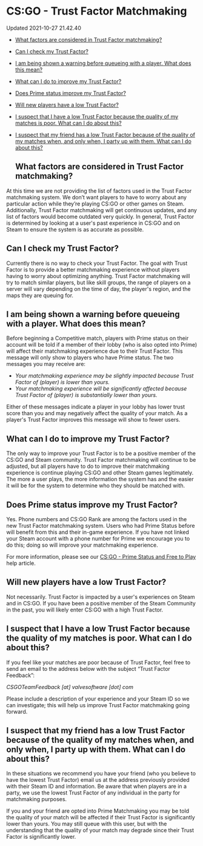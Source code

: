 # CS:GO - Trust Factor Matchmaking
Updated 2021-10-27 21.42.40

* [What factors are considered in Trust Factor matchmaking?](#tfmm)
* [Can I check my Trust Factor?](#tfcheck)
* [I am being shown a warning before queueing with a player. What does this mean?](#tfwarning)
* [What can I do to improve my Trust Factor?](#tfimprove)
* [Does Prime status improve my Trust Factor?](#tfprime)
* [Will new players have a low Trust Factor?](#tfnewplayer)
* [I suspect that I have a low Trust Factor because the quality of my matches is poor. What can I do about this?](#tfpoormatch)
* [I suspect that my friend has a low Trust Factor because of the quality of my matches when, and only when, I party up with them. What can I do about this?](#tfpoorfriend)

  
  ## What factors are considered in Trust Factor matchmaking?
At this time we are not providing the list of factors used in the Trust Factor matchmaking system. We don’t want players to have to worry about any particular action while they’re playing CS:GO or other games on Steam. Additionally, Trust Factor matchmaking will get continuous updates, and any list of factors would become outdated very quickly. In general, Trust Factor is determined by looking at a user's past experience in CS:GO and on Steam to ensure the system is as accurate as possible.    
  ## Can I check my Trust Factor?
Currently there is no way to check your Trust Factor. The goal with Trust Factor is to provide a better matchmaking experience without players having to worry about optimizing anything. Trust Factor matchmaking will try to match similar players, but like skill groups, the range of players on a server will vary depending on the time of day, the player's region, and the maps they are queuing for.    
  ## I am being shown a warning before queueing with a player. What does this mean?
Before beginning a Competitive match, players with Prime status on their account will be told if a member of their lobby (who is also opted into Prime) will affect their matchmaking experience due to their Trust Factor. This message will only show to players who have Prime status. The two messages you may receive are:  

* *Your matchmaking experience may be slightly impacted because Trust Factor of (player) is lower than yours.*
* *Your matchmaking experience will be significantly affected because Trust Factor of (player) is substantially lower than yours.*

Either of these messages indicate a player in your lobby has lower trust score than you and may negatively affect the quality of your match. As a player's Trust Factor improves this message will show to fewer users.    
  ## What can I do to improve my Trust Factor?
The only way to improve your Trust Factor is to be a positive member of the CS:GO and Steam community. Trust Factor matchmaking will continue to be adjusted, but all players have to do to improve their matchmaking experience is continue playing CS:GO and other Steam games legitimately. The more a user plays, the more information the system has and the easier it will be for the system to determine who they should be matched with.    
  ## Does Prime status improve my Trust Factor?
Yes. Phone numbers and CS:GO Rank are among the factors used in the new Trust Factor matchmaking system. Users who had Prime Status before will benefit from this and their in-game experience. If you have not linked your Steam account with a phone number for Prime we encourage you to do this; doing so will improve your matchmaking experience.  
  
For more information, please see our [CS:GO - Prime Status and Free to Play](https://help.steampowered.com/en/faqs/view/4D81-BB44-4F5C-9B6B) help article.     
  ## Will new players have a low Trust Factor?
Not necessarily. Trust Factor is impacted by a user's experiences on Steam and in CS:GO. If you have been a positive member of the Steam Community in the past, you will likely enter CS:GO with a high Trust Factor.    
  ## I suspect that I have a low Trust Factor because the quality of my matches is poor. What can I do about this?
If you feel like your matches are poor because of Trust Factor, feel free to send an email to the address below with the subject “Trust Factor Feedback”:  
  
*CSGOTeamFeedback [at] valvesoftware [dot] com*  
  
Please include a description of your experience and your Steam ID so we can investigate; this will help us improve Trust Factor matchmaking going forward.    
  ## I suspect that my friend has a low Trust Factor because of the quality of my matches when, and only when, I party up with them. What can I do about this?
In these situations we recommend you have your friend (who you believe to have the lowest Trust Factor) email us at the address previously provided with their Steam ID and information. Be aware that when players are in a party, we use the lowest Trust Factor of any individual in the party for matchmaking purposes.  
  
If you and your friend are opted into Prime Matchmaking you may be told the quality of your match will be affected if their Trust Factor is significantly lower than yours. You may still queue with this user, but with the understanding that the quality of your match may degrade since their Trust Factor is significantly lower.